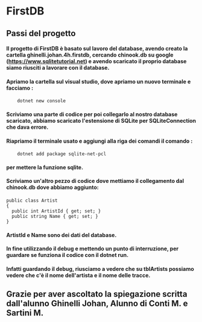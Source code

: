 # FirstDB

## Passi del progetto

#### Il progetto di FirstDB è basato sul lavoro del database, avendo creato la cartella ghinelli.johan.4h.firstdb, cercando chinook.db su google (https://www.sqlitetutorial.net) e avendo scaricato il proprio database siamo riusciti a lavorare con il database.

#### Apriamo la cartella sul visual studio, dove apriamo un nuovo terminale e facciamo :
#### 
        dotnet new console

#### Scriviamo una parte di codice per poi collegarlo al nostro database scaricato, abbiamo scaricato l'estensione di SQLite per SQLiteConnection che dava errore.

#### Riapriamo il terminale usato e aggiungi alla riga dei comandi il comando :
#### 
        dotnet add package sqlite-net-pcl
        
#### per mettere la funzione sqlite.

#### Scriviamo un'altro pezzo di codice dove mettiamo il collegamento dal chinook.db dove abbiamo aggiunto:

#### 
    public class Artist
    {
      public int ArtistId { get; set; }
      public string Name { get; set; }
    }
#### ArtistId e Name sono dei dati del database.
#### In fine utilizzando il debug e mettendo un punto di interruzione, per guardare se funziona il codice con il dotnet run.
#### Infatti guardando il debug, riusciamo a vedere che su tblArtists possiamo vedere che c'è il nome dell'artista e il nome delle tracce.

## Grazie per aver ascoltato la spiegazione scritta dall'alunno Ghinelli Johan, Alunno di Conti M. e Sartini M.

